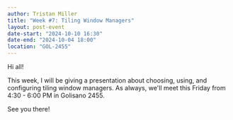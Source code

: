 ```yaml
---
author: Tristan Miller
title: "Week #7: Tiling Window Managers"
layout: post-event
date-start: "2024-10-10 16:30"
date-end: "2024-10-04 18:00"
location: "GOL-2455"
---
```


Hi all!

This week, I will be giving a presentation about choosing, using, and configuring tiling window managers. As always, we'll meet this Friday from 4:30 - 6:00 PM in Golisano 2455.

See you there!
